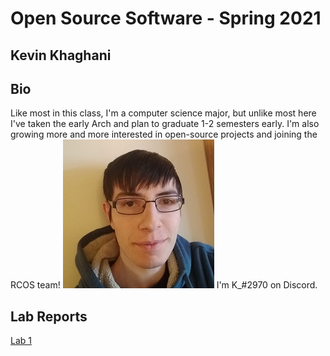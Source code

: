 # Open Source Software - Spring 2021
## Kevin Khaghani

## Bio
Like most in this class, I'm a computer science major, but unlike most here I've taken the early Arch and plan to graduate 1-2 semesters early.
I'm also growing more and more interested in open-source projects and joining the RCOS team!
![It's me!](images/kkhag_small.png)
I'm K_#2970 on Discord.

## Lab Reports
[Lab 1](labs/lab-01/report.md)
